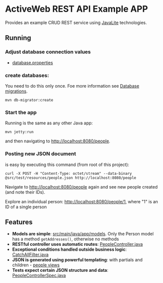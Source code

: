 # ActiveWeb REST API Example APP

Provides an example CRUD REST service using [JavaLite](http://javalite.io) technologies. 

## Running

### Adjust database connection values

* [database.properties](src/main/resources/database.properties)

### create databases:

You need to do this only once. Foe more information see [Database migrations](http://javalite.io/database_migrations). 

```
mvn db-migrator:create
```

### Start the app

Running is the same as any other Java app:

```
mvn jetty:run
```

and then navigating to [http://localhost:8080/people](http://localhost:8080/people).

### Posting new JSON document

is easy by executing this command (from root of this project):

```
curl -X POST -H "Content-Type: octet/stream" --data-binary @src/test/resources/people.json http://localhost:8080/people

```

Navigate to [http://localhost:8080/people](http://localhost:8080/people) again and see new people created (and note their IDs).

Explore an individual person:
[http://localhost:8080/people/1](http://localhost:8080/people/1), where "1" is an ID of a single person


## Features

* **Models are simple**: [src/main/java/app/models](src/main/java/app/models). Only the Person model
has a method `getAddresses()`, otherwise no methods
* **RESTful controller uses automatic routes**: [PeopleController.java](src/main/java/app/controllers/PeopleController.java)
* **Exceptional conditions handled outside business logic**: [CatchAllFilter.java](src/main/java/app/controllers/CatchAllFilter.java)
* **JSON is generated using powerful templating**: with partials and children - [people views](src/main/webapp/WEB-INF/views/people/)
* **Tests expect certain JSON structure and data**: [PeopleControllerSpec.java](src/test/java/app/controllers/PeopleControllerSpec.java)
